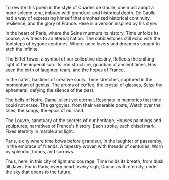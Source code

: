 To rewrite this poem in the style of Charles de Gaulle, one must adopt a more solemn tone, imbued with grandeur and historical depth. De Gaulle had a way of expressing himself that emphasized historical continuity, resilience, and the glory of France. Here is a version inspired by his style:

In the heart of Paris, where the Seine murmurs its history,
Time unfolds its course, a witness to an eternal nation.
The cobblestones still echo with the footsteps of bygone centuries,
Where once lovers and dreamers sought to etch the infinite.

The Eiffel Tower, a symbol of our collective destiny,
Reflects the shifting light of the imperial sun.
Its iron structure, guardian of ancient times,
Has seen the birth of laughter, tears, and the hopes of France.

In the cafés, bastions of creative souls,
Time stretches, captured in the momentum of genius.
The aroma of coffee, the crystal of glasses,
Seize the ephemeral, defying the silence of the past.

The bells of Notre-Dame, silent yet eternal,
Resonate in memories that time could not erase.
The gargoyles, from their venerable posts,
Watch over the tales, the songs, the epics of our land.

The Louvre, sanctuary of the secrets of our heritage,
Houses paintings and sculptures, narratives of France's history.
Each stroke, each chisel mark,
Fixes eternity in marble and light.

Paris, a city where time bows before grandeur,
In the laughter of passersby, in the embrace of friends.
A tapestry woven with threads of centuries,
Worn by splendor, hopes, and sorrows.

Thus, here, in this city of light and courage,
Time holds its breath, from dusk till dawn.
For in Paris, every heart, every sigh,
Dances with eternity, under the sky that opens to the future.